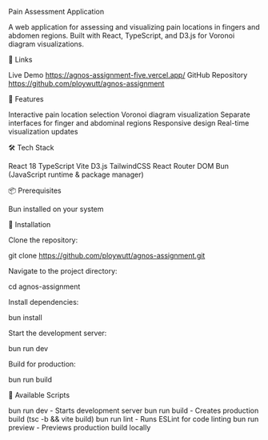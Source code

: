 Pain Assessment Application

A web application for assessing and visualizing pain locations in fingers and abdomen regions. Built with React, TypeScript, and D3.js for Voronoi diagram visualizations.

🔗 Links

Live Demo https://agnos-assignment-five.vercel.app/
GitHub Repository https://github.com/ploywutt/agnos-assignment

🚀 Features

Interactive pain location selection
Voronoi diagram visualization
Separate interfaces for finger and abdominal regions
Responsive design
Real-time visualization updates

🛠️ Tech Stack

React 18
TypeScript
Vite
D3.js
TailwindCSS
React Router DOM
Bun (JavaScript runtime & package manager)

📦 Prerequisites

Bun installed on your system

🚀 Installation

Clone the repository:

git clone https://github.com/ploywutt/agnos-assignment.git

Navigate to the project directory:

cd agnos-assignment

Install dependencies:

bun install

Start the development server:

bun run dev

Build for production:

bun run build

🔧 Available Scripts

bun run dev - Starts development server
bun run build - Creates production build (tsc -b && vite build)
bun run lint - Runs ESLint for code linting
bun run preview - Previews production build locally
